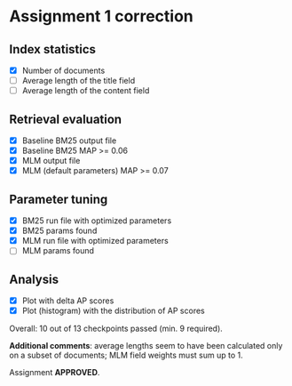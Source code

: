 # Assignment 1 correction

## Index statistics

  * [x] Number of documents
  * [ ] Average length of the title field
  * [ ] Average length of the content field

## Retrieval evaluation

  * [x] Baseline BM25 output file
  * [x] Baseline BM25 MAP >= 0.06
  * [x] MLM output file
  * [x] MLM (default parameters) MAP >= 0.07

## Parameter tuning

  * [x] BM25 run file with optimized parameters
  * [x] BM25 params found
  * [x] MLM run file with optimized parameters
  * [ ] MLM params found

## Analysis

  * [x] Plot with delta AP scores
  * [x] Plot (histogram) with the distribution of AP scores

Overall: 10 out of 13 checkpoints passed (min. 9 required).

**Additional comments**: average lengths seem to have been calculated only on a subset of documents; MLM field weights must sum up to 1.

Assignment **APPROVED**.
